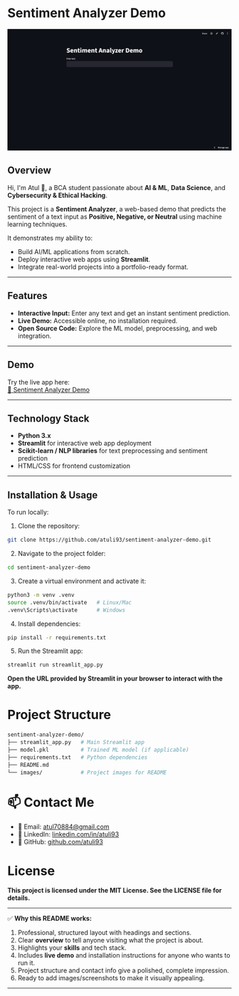 # Sentiment Analyzer Demo

![Sentiment Analyzer](Images/project1.png)

## Overview
Hi, I'm Atul 👋, a BCA student passionate about **AI & ML**, **Data Science**, and **Cybersecurity & Ethical Hacking**.  

This project is a **Sentiment Analyzer**, a web-based demo that predicts the sentiment of a text input as **Positive, Negative, or Neutral** using machine learning techniques.  

It demonstrates my ability to:
- Build AI/ML applications from scratch.
- Deploy interactive web apps using **Streamlit**.
- Integrate real-world projects into a portfolio-ready format.

---

## Features
- **Interactive Input:** Enter any text and get an instant sentiment prediction.
- **Live Demo:** Accessible online, no installation required.
- **Open Source Code:** Explore the ML model, preprocessing, and web integration.

---

## Demo
Try the live app here:  
[🔗 Sentiment Analyzer Demo](https://sentiment-analyzer-demo-3nihrefzwyhm49xgetgwuu.streamlit.app/)

---

## Technology Stack
- **Python 3.x**
- **Streamlit** for interactive web app deployment
- **Scikit-learn / NLP libraries** for text preprocessing and sentiment prediction
- HTML/CSS for frontend customization

---

## Installation & Usage
To run locally:

1. Clone the repository:
```bash
git clone https://github.com/atuli93/sentiment-analyzer-demo.git
```


2. Navigate to the project folder:
```bash
cd sentiment-analyzer-demo
```

3. Create a virtual environment and activate it:
```bash
python3 -m venv .venv
source .venv/bin/activate   # Linux/Mac
.venv\Scripts\activate      # Windows
```

4. Install dependencies:
```bash
pip install -r requirements.txt
```

5. Run the Streamlit app:
```bash
streamlit run streamlit_app.py
```

**Open the URL provided by Streamlit in your browser to interact with the app.**

# Project Structure
```bash
sentiment-analyzer-demo/
├── streamlit_app.py   # Main Streamlit app
├── model.pkl          # Trained ML model (if applicable)
├── requirements.txt   # Python dependencies
├── README.md
└── images/            # Project images for README
```


# 📫 Contact Me

- 📧 Email: [atul70884@gmail.com](mailto:atul70884@gmail.com)  
- 🔗 LinkedIn: [linkedin.com/in/atuli93](https://www.linkedin.com/in/atuli93)  
- 🔗 GitHub: [github.com/atuli93](https://github.com/atuli93)  


# License

**This project is licensed under the MIT License. See the LICENSE file for details.**

---

✅ **Why this README works:**
1. Professional, structured layout with headings and sections.
2. Clear **overview** to tell anyone visiting what the project is about.
3. Highlights your **skills** and tech stack.
4. Includes **live demo** and installation instructions for anyone who wants to run it.
5. Project structure and contact info give a polished, complete impression.
6. Ready to add images/screenshots to make it visually appealing.

---

